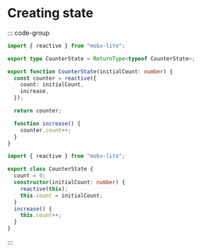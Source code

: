 # Creating state

::: code-group

```ts [Functional]
import { reactive } from "mobx-lite";

export type CounterState = ReturnType<typeof CounterState>;

export function CounterState(initialCount: number) {
  const counter = reactive({
    count: initialCount,
    increase,
  });

  return counter;

  function increase() {
    counter.count++;
  }
}
```

```ts [Object Oriented]
import { reactive } from "mobx-lite";

export class CounterState {
  count = 0;
  constructor(initialCount: number) {
    reactive(this);
    this.count = initialCount;
  }
  increase() {
    this.count++;
  }
}
```

:::
